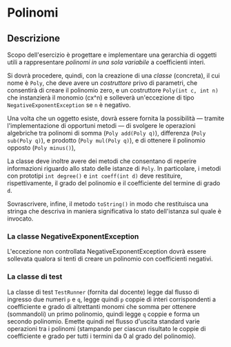 # Polinomi

## Descrizione

Scopo dell'esercizio è progettare e implementare una gerarchia di oggetti utili
a rappresentare *polinomi in una sola variabile* a coefficienti interi.

Si dovrà procedere,
quindi,
con la creazione di una *classe* (concreta),
il cui nome è `Poly`,
che deve avere un *costruttore* privo di parametri,
che consentirà di creare il polinomio zero,
e un costruttore
`Poly(int c, int n)` che instanzierà il monomio \(cx^n\)
e solleverà un'eccezione di tipo `NegativeExponentException` se `n` è negativo.

Una volta che un oggetto esiste,
dovrà essere fornita la possibilità
— tramite l'implementazione di opportuni metodi —
di svolgere le operazioni algebriche tra polinomi
di somma (`Poly add(Poly q)`),
differenza (`Poly sub(Poly q)`),
e prodotto (`Poly mul(Poly q)`),
e di ottenere il polinomio opposto
(`Poly minus()`),

La classe deve inoltre avere dei metodi che consentano di reperire informazioni
riguardo allo stato delle istanze di `Poly`.
In particolare,
i metodi con prototipi `int degree()` e `int coeff(int d)`
deve restituire,
rispettivamente,
il grado del polinomio
e
il coefficiente del termine di grado `d`.

Sovrascrivere, infine,
il metodo `toString()`
in modo che restituisca una stringa che descriva in maniera significativa lo stato dell'istanza
sul quale è invocato.

### La classe NegativeExponentException

L'eccezione non controllata NegativeExponentException
dovrà essere sollevata qualora si tenti di creare un polinomio con coefficienti negativi.

### La classe di test

La classe di test `TestRunner` (fornita dal docente) legge dal flusso di ingresso due numeri `p` e `q`,
legge quindi `p` coppie di interi
corrispondenti a coefficiente e grado di altrettanti monomi
che somma per ottenere
(sommandoli)
un primo polinomio,
quindi legge `q` coppie e forma un secondo polinomio.
Emette quindi
nel flusso d'uscita standard
varie operazioni tra i polinomi
(stampando per ciascun risultato le coppie di coefficiente e grado per tutti i termini da 0 al grado del polinomio).